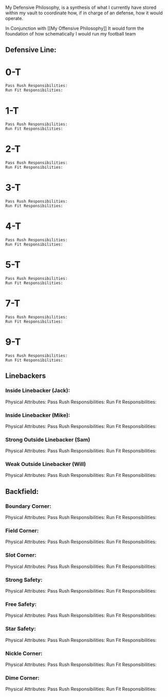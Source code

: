 My Defensive Philosophy, is a synthesis of what I currently have stored within my vault to coordinate how, if in charge of an defense, how it would operate. 


In Conjunction with [[My Offensive Philosophy]] It would form the foundation of how schematically I would run my football team




## Defensive Line:

# 0-T
	Pass Rush Responsibilities:
	Run Fit Responsibilities:

# 1-T
	Pass Rush Responsibilities:
	Run Fit Responsibilities:
# 2-T
	Pass Rush Responsibilities:
	Run Fit Responsibilities:
# 3-T
	Pass Rush Responsibilities:
	Run Fit Responsibilities:
# 4-T
	Pass Rush Responsibilities:
	Run Fit Responsibilities:
# 5-T
	Pass Rush Responsibilities:
	Run Fit Responsibilities:
# 7-T
	Pass Rush Responsibilities:
	Run Fit Responsibilities:
# 9-T
	Pass Rush Responsibilities:
	Run Fit Responsibilities:


## Linebackers

### Inside Linebacker (Jack):
Physical Attributes:
Pass Rush Responsibilities:
Run Fit Responsibilities:

### Inside Linebacker (Mike):
Physical Attributes:
Pass Rush Responsibilities:
Run Fit Responsibilities:


### Strong Outside Linebacker (Sam)
Physical Attributes:
Pass Rush Responsibilities:
Run Fit Responsibilities:

### Weak Outside Linebacker (Will)
Physical Attributes:
Pass Rush Responsibilities:
Run Fit Responsibilities:



## Backfield:

### Boundary Corner:
Physical Attributes:
Pass Rush Responsibilities:
Run Fit Responsibilities:

### Field Corner:
Physical Attributes:
Pass Rush Responsibilities:
Run Fit Responsibilities:

### Slot Corner:
Physical Attributes:
Pass Rush Responsibilities:
Run Fit Responsibilities:


### Strong Safety:
Physical Attributes:
Pass Rush Responsibilities:
Run Fit Responsibilities:

### Free Safety:
Physical Attributes:
Pass Rush Responsibilities:
Run Fit Responsibilities:

### Star Safety:
Physical Attributes:
Pass Rush Responsibilities:
Run Fit Responsibilities:

### Nickle Corner:
Physical Attributes:
Pass Rush Responsibilities:
Run Fit Responsibilities:

### Dime Corner:
Physical Attributes:
Pass Rush Responsibilities:
Run Fit Responsibilities:

